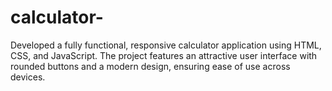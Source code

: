 # calculator-
Developed a fully functional, responsive calculator application using HTML, CSS, and JavaScript. The project features an attractive user interface with rounded buttons and a modern design, ensuring ease of use across devices.
